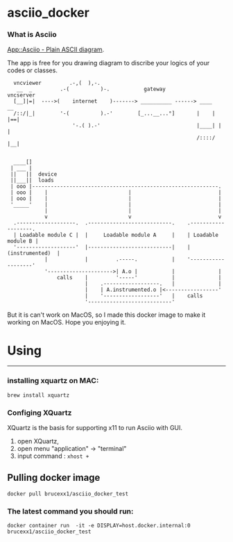 # asciio_docker
### What is Asciio
[App::Asciio - Plain ASCII diagram](https://metacpan.org/pod/App::Asciio).

The app is free for you drawing diagram to discribe your logics of your codes or classes. 

```
  vncviewer         .-,(  ),-.    
   __  _         .-(          )-.           gateway           vncserver 
  [__]|=|  ---->(    internet    )-------> __________ ------> ____   __ 
  /::/|_|        '-(          ).-'        [_...__...°]       |    | |==|
                     '-.( ).-'                               |____| |  |
                                                             /::::/ |__|
```
```

  ____[]
 | ___ |
 ||   ||  device
 ||___||  loads
 | ooo |------------------------------------------------------------.
 | ooo |    |                          |                            |
 | ooo |    |                          |                            |
 '_____'    |                          |                            |
            |                          |                            |
            v                          v                            v
  .-------------------.  .---------------------------.    .-------------------.
  | Loadable module C |  |     Loadable module A     |    | Loadable module B |
  '-------------------'  |---------------------------|    |   (instrumented)  |
            |            |         .-----.           |    '-------------------'
            '--------------------->| A.o |           |              |
                calls    |         '-----'           |              |
                         |    .------------------.   |              |
                         |    | A.instrumented.o |<-----------------'
                         |    '------------------'   |    calls
                         '---------------------------'
```
But it is can't work on MacOS, so 
I made this docker image to make it working on MacOS.
Hope you enjoying it.

# Using
----------
### installing xquartz on MAC:
```
brew install xquartz
```
### Configing XQuartz
XQuartz is the basis for supporting x11 to run Asciio with GUI.

1. open XQuartz,
2. open menu "application" -> "terminal"
3. input command : `xhost +`
## Pulling docker image 

```
docker pull brucexx1/asciio_docker_test
```

### The latest command you should run:
```
docker container run  -it -e DISPLAY=host.docker.internal:0 brucexx1/asciio_docker_test
```
